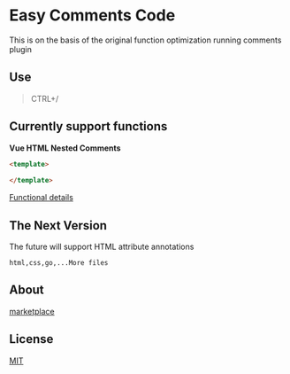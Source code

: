 # Easy Comments Code


This is on the basis of the original function optimization running comments plugin

## Use

>CTRL+/

## Currently support functions

**Vue HTML Nested Comments**
```html
<template>
  
</template>
```

[Functional details](./example/html-line-by-line.md)


## The Next Version

The future will support HTML attribute annotations

`html,css,go,...More files`

##  About

[marketplace](https://marketplace.visualstudio.com/items?itemName=breakon.easy-comments-code)


## License

[MIT](https://opensource.org/licenses/MIT)
